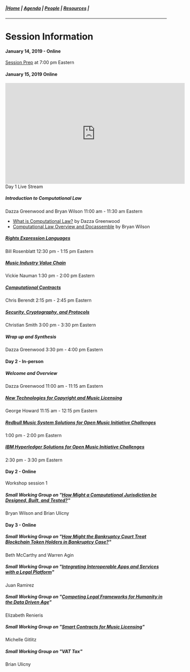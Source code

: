 ##### |[Home](https://mitmedialab.github.io/2019-MIT-Computational-Law-Course) | [Agenda](https://mitmedialab.github.io/2019-MIT-Computational-Law-Course/Session-Information.html) | [People](https://mitmedialab.github.io/2019-MIT-Computational-Law-Course/People.html) | [Resources](https://mitmedialab.github.io/2019-MIT-Computational-Law-Course/Resources.html) |
---------

# Session Information

#### January 14, 2019 - Online
[Session Prep](https://mitmedialab.github.io/2019-MIT-Computational-Law-Course/session-prep.html) at 7:00 pm Eastern

#### January 15, 2019 Online

<iframe width="560" height="315" src="https://www.youtube.com/embed/wikEBDN1g_k" frameborder="0" allow="accelerometer; autoplay; encrypted-media; gyroscope; picture-in-picture" allowfullscreen></iframe>
Day 1 Live Stream


##### Introduction to Computational Law
Dazza Greenwood and Bryan Wilson 
11:00 am - 11:30 am Eastern
* [What is Computational Law?](https://mitmedialab.github.io/2019-MIT-Computational-Law-Course/session-lecture-what-is-computational-law.html) by Dazza Greenwood
* [Computational Law Overview and Docassemble](https://mitmedialab.github.io/2019-MIT-Computational-Law-Course/session-lecture-computational-law-and-docassemble.html) by Bryan Wilson

##### [Rights Expression Languages](https://mitmedialab.github.io/2019-MIT-Computational-Law-Course/session-lecture-rights-expression-languages.html)
Bill Rosenblatt
12:30 pm - 1:15 pm Eastern

##### [Music Industry Value Chain](https://mitmedialab.github.io/2019-MIT-Computational-Law-Course/session-lecture-value-chain.html)
Vickie Nauman
1:30 pm - 2:00 pm Eastern

##### [Computational Contracts](https://mitmedialab.github.io/2019-MIT-Computational-Law-Course/session-lecture-computational-contracts.html)
Chris Berendt
2:15 pm - 2:45 pm Eastern

##### [Security, Cryptography, and Protocols](https://mitmedialab.github.io/2019-MIT-Computational-Law-Course/session-lecture-security-and-cryptography.html)
Christian Smith
3:00 pm - 3:30 pm Eastern

##### Wrap up and Synthesis
Dazza Greenwood
3:30 pm - 4:00 pm Eastern

#### Day 2 - In-person

##### Welcome and Overview
Dazza Greenwood
11:00 am - 11:15 am Eastern

##### [New Technologies for Copyright and Music Licensing](https://mitmedialab.github.io/2019-MIT-Computational-Law-Course/session-lecture-copyright.html)
George Howard
11:15 am - 12:15 pm Eastern

##### [Redbull Music System Solutions for Open Music Initiative Challenges](https://github.com/mitmedialab/2019-MIT-Computational-Law-Course/wiki/Technology:-Red-Bull)
1:00 pm - 2:00 pm Eastern

##### [IBM Hyperledger Solutions for Open Music Initiative Challenges](https://github.com/mitmedialab/2019-MIT-Computational-Law-Course/wiki/Technology:-IBM-Hyperledger)
2:30 pm - 3:30 pm Eastern

#### Day 2 - Online

Workshop session 1

##### Small Working Group on "[How Might a Computational Jurisdiction be Designed, Built, and Tested?](https://mitmedialab.github.io/2019-MIT-Computational-Law-Course/session-challenge-computational-jurisdiction.html)"
Bryan Wilson and Brian Ulicny 

#### Day 3 - Online

##### Small Working Group on "[How Might the Bankruptcy Court Treat Blockchain Token Holders in Bankruptcy Case?](https://github.com/mitmedialab/2019-MIT-Computational-Law-Course/wiki/Resources:-Dynamics-Design-Workshop)"
Beth McCarthy and Warren Agin

##### Small Working Group on "[Integrating Interoperable Apps and Services with a Legal Platform](https://mitmedialab.github.io/2019-MIT-Computational-Law-Course/session-lecture-interoperable-legal-apps-and-services)"
Juan Ramirez

##### Small Working Group on "[Competing Legal Frameworks for Humanity in the Data Driven Age](https://github.com/mitmedialab/2019-MIT-Computational-Law-Course/wiki/Session:-Competing-Legal-Frameworks-for-Humanity-in-the-Data-Driven-Age)"
Elizabeth Renieris

##### Small Working Group on "[Smart Contracts for Music Licensing](https://mitmedialab.github.io/2019-MIT-Computational-Law-Course/session-lecture-smart-contracts-and-the-law)"
Michelle Gitlitz

##### Small Working Group on "VAT Tax"
Brian Ulicny


